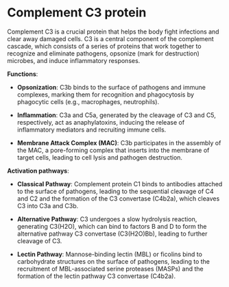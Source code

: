# Complement C3 protein

Complement C3 is a crucial protein that helps the body fight infections and clear away damaged cells. C3 is a central component of the complement cascade, which consists of a series of proteins that work together to recognize and eliminate pathogens, opsonize (mark for destruction) microbes, and induce inflammatory responses.

**Functions**:

* **Opsonization**: C3b binds to the surface of pathogens and immune complexes, marking them for recognition and phagocytosis by phagocytic cells (e.g., macrophages, neutrophils).

* **Inflammation**: C3a and C5a, generated by the cleavage of C3 and C5, respectively, act as anaphylatoxins, inducing the release of inflammatory mediators and recruiting immune cells.

* **Membrane Attack Complex (MAC)**: C3b participates in the assembly of the MAC, a pore-forming complex that inserts into the membrane of target cells, leading to cell lysis and pathogen destruction.

**Activation pathways**:

* **Classical Pathway**: Complement protein C1 binds to antibodies attached to the surface of pathogens, leading to the sequential cleavage of C4 and C2 and the formation of the C3 convertase (C4b2a), which cleaves C3 into C3a and C3b.

* **Alternative Pathway**: C3 undergoes a slow hydrolysis reaction, generating C3(H2O), which can bind to factors B and D to form the alternative pathway C3 convertase (C3(H2O)Bb), leading to further cleavage of C3.

* **Lectin Pathway**: Mannose-binding lectin (MBL) or ficolins bind to carbohydrate structures on the surface of pathogens, leading to the recruitment of MBL-associated serine proteases (MASPs) and the formation of the lectin pathway C3 convertase (C4b2a).
